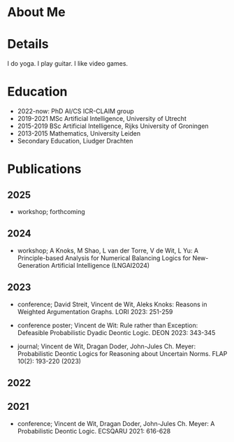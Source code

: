 # About Me


# Details
I do yoga.
I play guitar.
I like video games.

# Education

- 2022-now: PhD AI/CS ICR-CLAIM group
- 2019-2021 MSc Artificial Intelligence, University of Utrecht
- 2015-2019 BSc Artificial Intelligence, Rijks University of Groningen
- 2013-2015 Mathematics, University Leiden
- Secondary Education, Liudger Drachten

# Publications

## 2025

- workshop; forthcoming

## 2024

- workshop; A Knoks, M Shao, L van der Torre, V de Wit, L Yu: A Principle-based Analysis for Numerical Balancing Logics for New-Generation Artificial Intelligence (LNGAI2024)

## 2023

- conference; David Streit, Vincent de Wit, Aleks Knoks: Reasons in Weighted Argumentation Graphs. LORI 2023: 251-259

- conference poster; Vincent de Wit: Rule rather than Exception: Defeasible Probabilistic Dyadic Deontic Logic. DEON 2023: 343-345

- journal; Vincent de Wit, Dragan Doder, John-Jules Ch. Meyer: Probabilistic Deontic Logics for Reasoning about Uncertain Norms. FLAP 10(2): 193-220 (2023)

## 2022

## 2021

- conference; Vincent de Wit, Dragan Doder, John-Jules Ch. Meyer: A Probabilistic Deontic Logic. ECSQARU 2021: 616-628